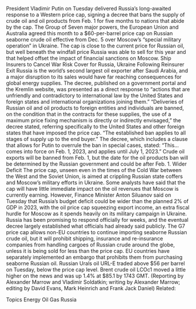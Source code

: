 President Vladimir Putin on Tuesday delivered Russia’s long-awaited response to a Western price cap, signing a decree that bans the supply of crude oil and oil products from Feb. 1 for five months to nations that abide by the cap.
The Group of Seven major powers, the European Union and Australia agreed this month to a $60-per-barrel price cap on Russian seaborne crude oil effective from Dec. 5 over Moscow’s “special military operation” in Ukraine.
The cap is close to the current price for Russian oil, but well beneath the windfall price Russia was able to sell for this year and that helped offset the impact of financial sanctions on Moscow.
Ship Insurers to Cancel War Risk Cover for Russia, Ukraine Following Reinsurer Exit
Russia is the world’s second largest oil exporter after Saudi Arabia, and a major disruption to its sales would have far reaching consequences for global energy supplies.
The decree, published on a government portal and the Kremlin website, was presented as a direct response to “actions that are unfriendly and contradictory to international law by the United States and foreign states and international organizations joining them.”
“Deliveries of Russian oil and oil products to foreign entities and individuals are banned, on the condition that in the contracts for these supplies, the use of a maximum price fixing mechanism is directly or indirectly envisaged,” the decree stated, referring specifically to the United States and other foreign states that have imposed the price cap.
“The established ban applies to all stages of supply up to the end buyer.”
The decree, which includes a clause that allows for Putin to overrule the ban in special cases, stated: “This…comes into force on Feb. 1, 2023, and applies until July 1, 2023.”
Crude oil exports will be banned from Feb. 1, but the date for the oil products ban will be determined by the Russian government and could be after Feb. 1.
Wider Deficit
The price cap, unseen even in the times of the Cold War between the West and the Soviet Union, is aimed at crippling Russian state coffers and Moscow’s military efforts in Ukraine.
Some analysts have said that the cap will have little immediate impact on the oil revenues that Moscow is currently earning.
However, Finance Minister Anton Siluanov said on Tuesday that Russia’s budget deficit could be wider than the planned 2% of GDP in 2023, with the oil price cap squeezing export income, an extra fiscal hurdle for Moscow as it spends heavily on its military campaign in Ukraine.
Russia has been promising to respond officially for weeks, and the eventual decree largely established what officials had already said publicly.
The G7 price cap allows non-EU countries to continue importing seaborne Russian crude oil, but it will prohibit shipping, insurance and re-insurance companies from handling cargoes of Russian crude around the globe, unless it is being sold for less than the price cap.
EU countries have separately implemented an embargo that prohibits them from purchasing seaborne Russian oil.
Russian Urals oil URL-E traded above $56 per barrel on Tuesday, below the price cap level.
Brent crude oil LCOc1 moved a little higher on the news and was up 1.4% at $85.1 by 1743 GMT.
(Reporting by Alexander Marrow and Vladimir Soldatkin; writing by Alexander Marrow; editing by David Evans, Mark Heinrich and Frank Jack Daniel)
Related:

Topics
Energy
Oil Gas
Russia
